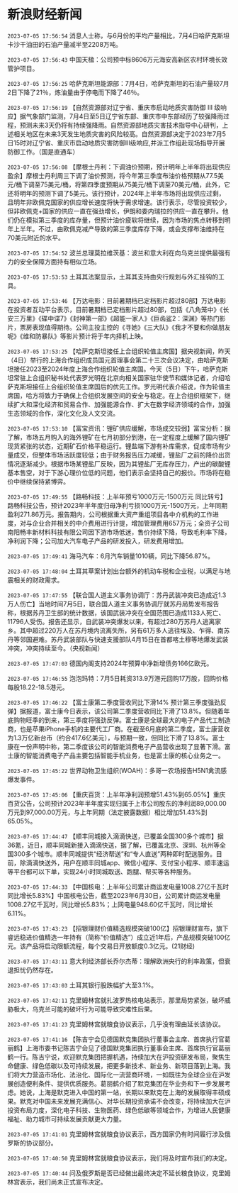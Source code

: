 # 新浪财经新闻
`2023-07-05 17:56:54` 消息人士称，与6月份的平均产量相比，7月4日哈萨克斯坦卡沙干油田的石油产量减半至2208万吨。

`2023-07-05 17:56:43` 中国天楹：公司预中标8606万元海安高新区农村环境长效管护项目。

`2023-07-05 17:56:25` 哈萨克斯坦能源部：7月4日，哈萨克斯坦的石油产量较7月2日下降了21％，炼油量由于停电而下降了46％。

`2023-07-05 17:56:19` 【自然资源部对辽宁省、重庆市启动地质灾害防御 III 级响应】据气象部门监测，7月4日至5日辽宁省东部、重庆市中东部经历了较强降雨过程，预测未来3天仍将有持续强降雨。自然资源部地质灾害技术指导中心研判，上述相关地区在未来3天发生地质灾害的风险较高。自然资源部决定于2023年7月5日15时对辽宁省、重庆市启动地质灾害防御III级响应,并派工作组赴现场指导开展防御工作。（国是直通车）

`2023-07-05 17:56:08` 【摩根士丹利：下调油价预期，预计明年上半年将出现供应盈余】摩根士丹利周三下调了油价预测，将今年第三季度布油价格预期从77.5美元/桶下调至75美元/桶，将第四季度预期从75美元/桶下调至70美元/桶，此外，它还将明年的预测下调了5美元。该行预计，2024年上半年市场将出现供应过剩，且明年非欧佩克国家的供应增长速度将快于需求增速。该行表示，尽管投资较少，但非欧佩克+国家的供应一直在强劲增长，伊朗和委内瑞拉的供应一直在攀升。他们仍在模拟第三季度的库存量，但预计油价疲软将继续，因为市场的焦点转移到明年上半年。不过，由欧佩克减产导致的第三季度库存下降，或会支撑布油维持在70美元附近的水平。

`2023-07-05 17:54:52` 波兰总理莫拉维茨基：波兰和意大利在向乌克兰提供最强有力的安全保障方面持有相似立场。

`2023-07-05 17:53:53` 土耳其法案显示，土耳其支持由央行规划与外汇挂钩的工具。

`2023-07-05 17:53:46` 【万达电影：目前暑期档已定档影片超过80部】万达电影在投资者互动平台表示，目前暑期档已定档影片超过80部，包括《八角笼中》《长安三万里》《碟中谍7》《封神第一部》《超能一家人》《巨齿鲨2：深渊》等热门影片，票房表现值得期待。公司主投主控的《寻她》《三大队》《我才不要和你做朋友呢》《维和防暴队》等影片预计将于年内择机上映。

`2023-07-05 17:53:25` 【哈萨克斯坦接任上合组织轮值主席国】据央视新闻，昨天（4日）举行的上海合作组织成员国元首理事会第二十三次会议决定，由哈萨克斯坦接任2023至2024年度上海合作组织轮值主席国。今天（5日）下午，哈萨克斯坦常驻上合组织秘书处代表罗光明在北京向相关国家驻华使节和媒体记者，介绍哈萨克斯坦接任上合组织轮值主席国后的优先工作。罗光明代表介绍说，作为轮值主席国，哈方将致力于确保上合组织发展空间的安全与稳定。在上合组织框架下，继续扩大和深化经济和贸易合作、加强能源合作、扩大在数字经济领域的合作，加强生态领域的合作，深化文化及人文交流。

`2023-07-05 17:53:10` 【富宝资讯：锂矿供应缓解，市场成交较弱】富宝分析：据了解，市场五月购入的海外锂矿在七月初部分到港，在一定程度上缓解了国内锂矿现货紧张的状态，近期矿石价格平稳运行。锂盐端下游有补库需求，促成市场有少量成交，但整体市场活跃度较低；由于财务报告压力减缓，锂盐厂之前的降价出货情况逐渐减少。根据市场某锂盐厂反映，因为其锂盐厂无库存压力，产出的碳酸锂基本售空，对于下游心理价位低的问题，他们表示会坚持自己的报价。市场将在稳价中继续保持紧博弈。

`2023-07-05 17:49:55` 【路畅科技：上半年预亏1000万元-1500万元 同比转亏】路畅科技公告，预计2023年半年度归母净利亏损1000万元-1500万元，上年同期盈利271.86万元。报告期内，公司根据重大资产重组项目各中介机构的工作进度，对与企业合并相关的中介费用进行计提，增加管理费用657万元；全资子公司南阳畅丰新材料科技有限公司因下游市场低迷，售价持续下降，导致毛利率下降，净利润下降；公司加大汽车电子产品的研发投入，研发费用增加。

`2023-07-05 17:49:41` 海马汽车：6月汽车销量1010辆，同比下降56.87%。

`2023-07-05 17:48:04` 土耳其草案计划出台额外的机动车税和企业税，以满足与地震相关的财政需求。

`2023-07-05 17:47:55` 【联合国人道主义事务协调厅：苏丹武装冲突已造成近1.3万人伤亡】当地时间7月5日，联合国人道主义事务协调厅就苏丹局势发布报告称，根据苏丹卫生部的统计数据，该国武装冲突在全国范围已造成1133人死亡、11796人受伤。报告还显示，自武装冲突爆发以来，有超过280万苏丹人逃离家乡。其中超过220万人在苏丹境内流离失所，另有61万多人逃往埃及、乍得、南苏丹等邻国避难。苏丹武装部队与快速支援部队4月15日在首都喀土穆等地爆发武装冲突，冲突持续至今。（央视新闻）

`2023-07-05 17:47:03` 德国内阁支持2024年预算中净新增债务166亿欧元。

`2023-07-05 17:46:55` 泡泡玛特：7月5日耗资313.9万港元回购17万股，回购价格每股18.22-18.5港元。

`2023-07-05 17:46:22` 【富士康第二季度营收同比下滑14% 预计第三季度强劲反弹】据报道，富士康今日表示，该公司第二季度营收同比下滑了13.8%。但随着年底购物旺季的到来，第三季度将强劲反弹。富士康是全球最大的电子产品代工制造商，也是苹果iPhone手机的主要代工厂商。在截至6月底的第二季度，富士康营收为1.3万亿新台币（约合417.6亿美元），与预期一致，但同比下滑了13.8%。富士康在一份声明中称，第二季度该公司的智能消费电子产品营收出现了显著下滑。富士康的智能消费电子产品主要包括智能手机业务，也是富士康的核心业务之一。

`2023-07-05 17:45:22` 世界动物卫生组织(WOAH)：多哥一农场报告H5N1禽流感爆发事件。

`2023-07-05 17:45:06` 【重庆百货：上半年净利润预增51.43%到65.05%】重庆百货公告，公司预计2023年半年度实现归属于上市公司股东的净利润89,000.00万元到97,000.00万元，与上年同期（法定披露数据）相比增加51.43%到65.05%。

`2023-07-05 17:44:47` 【顺丰同城接入滴滴快送，已覆盖全国300多个城市】据36氪，近日，顺丰同城新接入滴滴快送，据了解，已覆盖北京、深圳、杭州等全国300多个城市。顺丰同城提供“经济帮送”和“专人直送”两种即时配送服务。目前，除滴滴快送外，用户在顺丰同城app、微信小程序、支付宝小程序、顺丰速运等平台都可以下单，实现24小时同城取送、跑腿、帮买等各种服务。

`2023-07-05 17:44:33` 【中国核电：上半年公司累计商运发电量1008.27亿千瓦时 同比增长5.83%】中国核电公告，截至2023年6月30日，公司累计商运发电量1008.27亿千瓦时，同比增长5.83%；上网电量948.60亿千瓦时，同比增长6.11%。

`2023-07-05 17:43:23` 【招银理财价值精选规模突破100亿】招银理财宣布，旗下睿远稳进价值精选一年持有（简称“价值精选”）成立近1年后，产品规模突破100亿元。该产品将启动限额流程，每个交易日开放额度0.3亿元。(21财经)

`2023-07-05 17:43:11` 意大利经济部长乔尔杰蒂：理解欧洲央行的利率政策，但衰退担忧仍然存在。

`2023-07-05 17:43:03` 土耳其银行股跌幅扩大至3.1%。

`2023-07-05 17:42:11` 克里姆林宫就扎波罗热核电站表示，那里局势紧张，破坏威胁极大，乌克兰可能的破坏行为可能导致灾难性后果。

`2023-07-05 17:41:23` 克里姆林宫就粮食协议表示，几乎没有理由延长该协议。

`2023-07-05 17:41:16`   【陈吉宁会见德国默克集团执行董事会主席、首席执行官葛丽鹤】上海市委书记陈吉宁会见了德国默克集团执行董事会主席、首席执行官葛丽鹤一行。陈吉宁说，欢迎默克集团把握机遇，持续加大在沪投资研发布局，聚焦生命健康、绿色低碳以及可持续发展，把更多新技术、新业务、新项目落到上海。我们将大力营造市场化、法治化、国际化一流营商环境，一如既往为全球企业在沪发展创造便利条件、提供优质服务。葛丽鹤介绍了默克集团在华业务和下一步发展考虑。她说，上海是默克进入中国的第一站，长期以来默克在上海的发展取得丰硕成果。默克对中国未来发展充满信心、对华长期投资承诺不会改变，将持续加大在沪投资布局力度，深化电子科技、生物医药、绿色低碳等领域合作，为增进人民健康福祉、助力城市可持续发展贡献更大力量。

`2023-07-05 17:41:01` 克里姆林宫就粮食协议表示，西方国家仍有时间履行涉及俄罗斯的协议部分。

`2023-07-05 17:40:50` 克里姆林宫就粮食协议表示，我们将及时宣布我们的决定。

`2023-07-05 17:40:44` 问及俄罗斯是否已经做出最终决定不延长粮食协议，克里姆林宫表示，我们尚未正式宣布决定。

